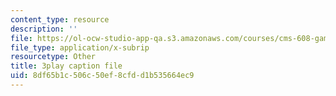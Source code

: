 ```yaml
---
content_type: resource
description: ''
file: https://ol-ocw-studio-app-qa.s3.amazonaws.com/courses/cms-608-game-design-fall-2010/8df65b1c506c50ef8cfdd1b535664ec9_68558.vtt
file_type: application/x-subrip
resourcetype: Other
title: 3play caption file
uid: 8df65b1c-506c-50ef-8cfd-d1b535664ec9
---
```

